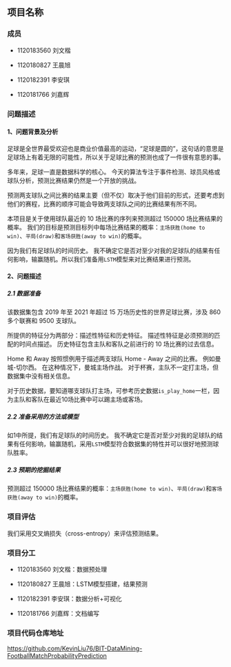 ## 项目名称

### 成员

- 1120183560 刘文楷

- 1120180827 王晨旭
- 1120182391 李安琪
- 1120181766 刘嘉辉



### 问题描述

#### 1、问题背景及分析

足球是全世界最受欢迎也是商业价值最高的运动，“足球是圆的”，这句话的意思是足球场上有着无限的可能性，所以关于足球比赛的预测也成了一件很有意思的事。

多年来，足球一直是数据科学的核心。 今天的算法专注于事件检测、球员风格或球队分析，预测比赛结果仍然是一个开放的挑战。

预测两支球队之间比赛的结果主要（但不仅）取决于他们目前的形式，还要考虑到他们的赛程，比赛的顺序可能会导致两支球队之间的比赛结果有所不同。

本项目是关于使用球队最近的 10 场比赛的序列来预测超过 150000 场比赛结果的概率。 我们的目标是预测目标列中每场比赛结果的概率：`主场获胜(home to win)`、`平局(draw)`和`客场获胜(away to win)`的概率。

因为我们有足球队的时间历史。 我不确定它是否对至少对我的足球队的结果有任何影响，输赢随机。所以我们准备用`LSTM`模型来对比赛结果进行预测。

#### 2、问题描述

##### 2.1 数据准备

该数据集包含 2019 年至 2021 年超过 15 万场历史性的世界足球比赛，涉及 860 多个联赛和 9500 支球队。

所提供的特征分为两部分：描述性特征和历史特征。 描述性特征是必须预测的匹配的时间点描述。 历史特征包含主队和客队之前进行的 10 场比赛的过去信息。

Home 和 Away 按照惯例用于描述两支球队 Home - Away 之间的比赛。 例如曼城-切尔西。 在这种情况下，曼城主场作战。 对于杯赛，主队不一定打主场，但数据集中没有相关信息。

对于历史数据，要知道哪支球队打主场，可参考历史数据`is_play_home`一栏，因为主队和客队在最近10场比赛中可以踢主场或客场。

##### 2.2 准备采用的方法或模型

如1中所提，我们有足球队的时间历史。 我不确定它是否对至少对我的足球队的结果有任何影响，输赢随机，采用`LSTM`模型符合数据集的特性并可以很好地预测球队胜率。

##### 2.3 预期的挖掘结果

预测超过 150000 场比赛结果的概率：`主场获胜(home to win)`、`平局(draw)`和`客场获胜(away to win)`的概率。



### 项目评估

我们采用交叉熵损失（cross-entropy）来评估预测结果。



### 项目分工

- 1120183560 刘文楷：数据预处理

- 1120180827 王晨旭：LSTM模型搭建，结果预测
- 1120182391 李安琪：数据分析+可视化
- 1120181766 刘嘉辉：文档编写



### 项目代码仓库地址

https://github.com/KevinLiu76/BIT-DataMining-FootballMatchProbabilityPrediction
